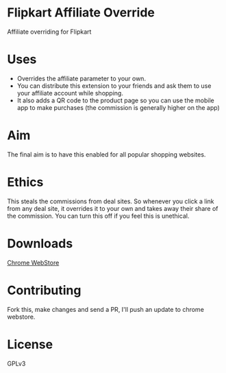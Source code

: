# Flipkart Affiliate Override

Affiliate overriding for Flipkart

# Uses

* Overrides the affiliate parameter to your own.
* You can distribute this extension to your friends and ask them to use your affiliate account while shopping.
* It also adds a QR code to the product page so you can use the mobile app to make purchases (the commission is generally higher on the app)

# Aim
The final aim is to have this enabled for all popular shopping websites.

# Ethics
This steals the commissions from deal sites. So whenever you click a link from any deal site, it overrides it to your own and takes away their share of the commission. You can turn this off if you feel this is unethical.

# Downloads
[Chrome WebStore](https://chrome.google.com/webstore/detail/flipkart-affiliate-overri/edbeaajlfjdmepmcbjplfdedoegbkkbj?hl=en)

# Contributing
Fork this, make changes and send a PR, I'll push an update to chrome webstore.

# License
GPLv3
